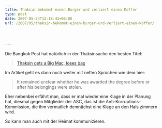 ```yaml
---
title: Thaksin bekommt einen Burger und verliert einen Koffer
type: post
date: 2007-05-24T12:18:41+00:00
url: /2007/05/thaksin-bekommt-einen-burger-und-verliert-einen-koffer/




---
```

Die Bangkok Post hat natürlich in der Thaksinsache den besten Titel:

> [Thaksin gets a Big Mac, loses bag][1]

Im Artikel geht es dann noch weiter mit netten Sprüchen wie dem hier:

> It remained unclear whether he was awarded the degree before or after his belongings were stolen.

Eher nebenbei erfährt man, dass er mal wieder eine Klage in der Planung hat, diesmal gegen Mitglieder der <span class="caps">ASC</span>, das ist die Anti-Korruptions-Kommission, die ihm vermutlich demnächst eine Klage an den Hals zimmern wird.

So kann man auch mit der Heimat kommunizieren.

 [1]: http://www.bangkokpost.com/breaking_news/breakingnews.php?id=118972
